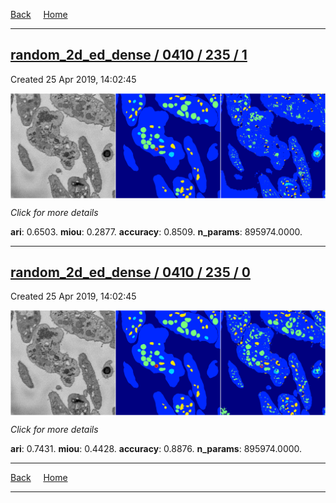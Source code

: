 
[Back](..)&nbsp;&nbsp;&nbsp;&nbsp;&nbsp;[Home](https://leapmanlab.github.io/snapshots)

---

<div class="summary"><a href="1"><h2>random_2d_ed_dense / 0410 / 235 / 1</h2></a><p>Created 25 Apr 2019, 14:02:45
</p><a href="1"><img src="1/media/summary.png" align="center"></a><p>
<i>Click for more details</i>
</p></div>

**ari**: 0.6503. **miou**: 0.2877. **accuracy**: 0.8509. **n_params**: 895974.0000. 

---

<div class="summary"><a href="0"><h2>random_2d_ed_dense / 0410 / 235 / 0</h2></a><p>Created 25 Apr 2019, 14:02:45
</p><a href="0"><img src="0/media/summary.png" align="center"></a><p>
<i>Click for more details</i>
</p></div>

**ari**: 0.7431. **miou**: 0.4428. **accuracy**: 0.8876. **n_params**: 895974.0000. 

---

[Back](..)&nbsp;&nbsp;&nbsp;&nbsp;&nbsp;[Home](https://leapmanlab.github.io/snapshots)

---